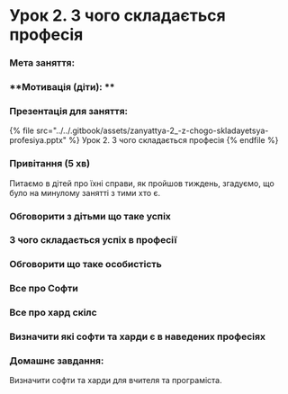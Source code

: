 # Урок 2. З чого складається професія

### Мета заняття:

### **Мотивація (діти): **

### Презентація для заняття:

{% file src="../../.gitbook/assets/zanyattya-2_-z-chogo-skladayetsya-profesiya.pptx" %}
Урок 2. З чого складається професія
{% endfile %}

### Привітання (5 хв)

Питаємо в дітей про їхні справи, як пройшов тиждень, згадуємо, що було на минулому занятті з тими хто є.

### **Обговорити з дітьми що таке успіх**

### **З чого складається успіх в професії**

### **Обговорити що таке особистість**

### **Все про Софти**

### **Все про хард скілс**

### **Визначити які софти та харди є в наведених професіях**

### **Домашнє завдання:**

Визначити софти та харди для вчителя та програміста.
